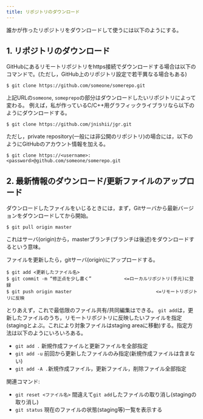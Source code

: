 ```yaml
---
title: リポジトリのダウンロード
---
```


誰かが作ったリポジトリをダウンロードして使うには以下のようにする。

## 1. リポジトリのダウンロード

GitHubにあるリモートリポジトリをhttps接続でダウンロードする場合は以下のコマンドで。(ただし，GitHub上のリポジトリ設定で若干異なる場合もある)

````
$ git clone https://github.com/someone/somerepo.git
````

上記URLの`someone`, `someprepo`の部分はダウンロードしたいリポジトリによって変わる。
例えば，私が作っているC/C++用グラフィックライブラリなら以下のようにダウンロードする。

```
$ git clone https://github.com/jnishii/jgr.git
```

ただし，private repository(一般には非公開のリポジトリ)の場合には，以下のようにGitHubのアカウント情報を加える。

````
$ git clone https://<username>:<password>@github.com/someone/somerepo.git
````

## 2. 最新情報のダウンロード/更新ファイルのアップロード

ダウンロードしたファイルをいじるときには，まず，Gitサーバから最新バージョンをダウンロードしてから開始。

```
$ git pull origin master  
```

これはサーバ(origin)から，masterブランチ(ブランチは後述)をダウンロードするという意味。

ファイルを更新したら，gitサーバ(origin)にアップロードする。

```
$ git add <更新したファイル名>
$ git commit -m “修正点を少し書く”            <=ローカルリポジトリ(手元)に登録
$ git push origin master                               <=リモートリポジトリに反映  
```

とりあえず，これで最低限のファイル共有/共同編集はできる。
`git add`は，更新したファイルのうち，リモートリポジトリに反映したいファイルを指定(stagingとよぶ。これにより対象ファイルはstaging areaに移動)する。指定方法は以下のようにいろいろある。
- `git add .` 新規作成ファイルと更新ファイルを全部指定
- `git add -u` 前回から更新したファイルのみ指定(新規作成ファイルは含まない)
- `git add -A .`新規作成ファイル，更新ファイル，削除ファイル全部指定

関連コマンド:
- `git reset <ファイル名>` 間違えて`git add`したファイルの取り消し(stagingの取り消し)
- `git status` 現在のファイルの状態(staging等)一覧を表示する
